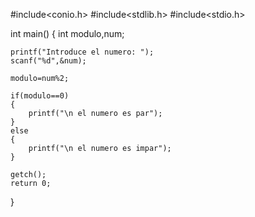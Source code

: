 #include<conio.h>
#include<stdlib.h>
#include<stdio.h>

int main()
{
	int modulo,num;
	
	printf("Introduce el numero: ");
	scanf("%d",&num);
	
	modulo=num%2;
	
	if(modulo==0)
	{
		printf("\n el numero es par");
	}
	else
	{
		printf("\n el numero es impar");
	}
	
	getch();
	return 0;

}
